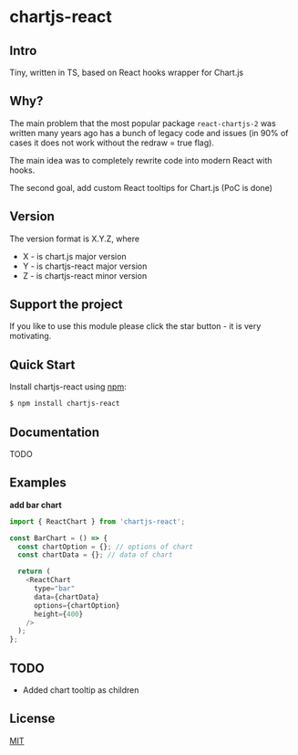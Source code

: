 # chartjs-react

## Intro

Tiny, written in TS, based on React hooks wrapper for Chart.js

## Why?

The main problem that the most popular package `react-chartjs-2` was written
many years ago has a bunch of legacy code and issues
(in 90% of cases it does not work without the redraw = true flag).

The main idea was to completely rewrite code into modern React with hooks.

The second goal, add custom React tooltips for Chart.js (PoC is done)

## Version

The version format is X.Y.Z, where

- X - is chart.js major version
- Y - is chartjs-react major version
- Z - is chartjs-react minor version

## Support the project

If you like to use this module please click the star button - it is very motivating.

## Quick Start

Install chartjs-react using [npm](https://www.npmjs.com/):

```bash
$ npm install chartjs-react
```

## Documentation

TODO

## Examples

**add bar chart**

``` js
import { ReactChart } from 'chartjs-react';

const BarChart = () => {
  const chartOption = {}; // options of chart
  const chartData = {}; // data of chart

  return (
    <ReactChart
      type="bar"
      data={chartData}
      options={chartOption}
      height={400}
    />
  );
};
```

## TODO

- Added chart tooltip as children

## License

[MIT](./LICENSE)
